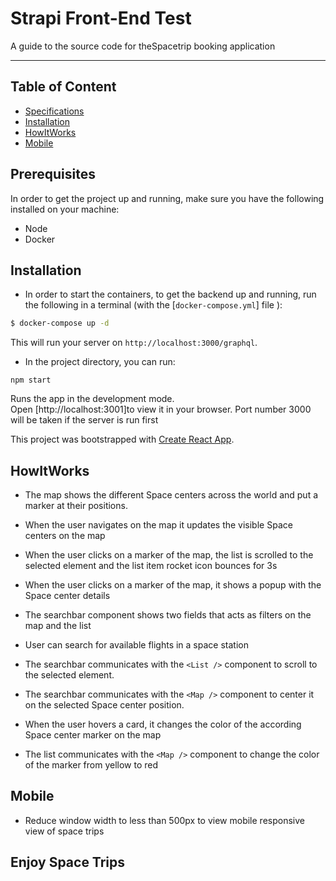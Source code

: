 # Strapi Front-End Test

A guide to the source code for theSpacetrip booking application

---

## Table of Content

- [Specifications](#Prerequisites)
- [Installation](#Installation)
- [HowItWorks](#HowItWorks)
- [Mobile](#Mobile)

## Prerequisites

In order to get the project up and running, make sure you have the following installed on your machine:

- Node
- Docker

## Installation

- In order to start the containers, to get the backend up and running, run the following in a terminal (with the [`docker-compose.yml`] file ):

```sh
$ docker-compose up -d
```

This will run your server on `http://localhost:3000/graphql`.

- In the project directory, you can run:

`npm start`

Runs the app in the development mode.\
Open [http://localhost:3001]to view it in your browser. Port number 3000 will be taken if the server is run first

This project was bootstrapped with [Create React App](https://github.com/facebook/create-react-app).

## HowItWorks

- The map shows the different Space centers across the world and put a marker at their positions.

- When the user navigates on the map it updates the visible Space centers on the map

- When the user clicks on a marker of the map, the list is scrolled to the selected element and the list item rocket icon bounces for 3s

- When the user clicks on a marker of the map, it shows a popup with the Space center details

- The searchbar component shows two fields that acts as filters on the map and the list

- User can search for available flights in a space station

- The searchbar communicates with the `<List />` component to scroll to the selected element.

- The searchbar communicates with the `<Map />` component to center it on the selected Space center position.

- When the user hovers a card, it changes the color of the according Space center marker on the map

- The list communicates with the `<Map />` component to change the color of the marker from yellow to red

## Mobile

- Reduce window width to less than 500px to view mobile responsive view of space trips

## Enjoy Space Trips
